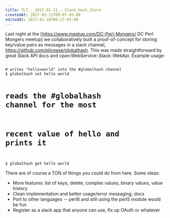 ```yaml
---
title: TLT_-_2017.01.11_-_Slack_Hash_Store
createdAt: 2017-01-11T09:07-05:00
editedAt: 2017-01-18T08:27-05:00
---
```


Last night at the [https://www.meetup.com/DC-Perl-Mongers/ DC Perl Mongers meetup] we collaboratively built a proof-of-concept for storing key/value pairs as messages in a slack channel, https://github.com/plicease/globalhash. This was made straightforward by great Slack API docs and cpan:WebService::Slack::WebApi. Example usage:

<code>
# writes "hello=world" into the #globalhash channel
$ globalhash set hello world

# reads the #globalhash channel for the most
# recent value of hello and prints it
$ globalhash get hello
world
</code>

There are of course a TON of things you could do from here. Some ideas:
* More features: list of keys, delete, complex values, binary values, value history
* Clean implementation and better usage/error messaging, docs
* Port to other languages -- perl6 and still using the perl5 module would be fun
* Register as a slack app that anyone can use, fix up OAuth or whatever

